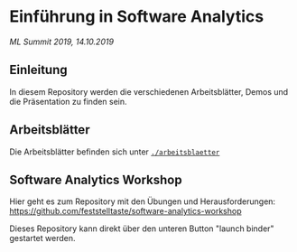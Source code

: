 # Einführung in Software Analytics

_ML Summit 2019, 14.10.2019_

## Einleitung

In diesem Repository werden die verschiedenen Arbeitsblätter, Demos und die Präsentation zu finden sein.

## Arbeitsblätter

Die Arbeitsblätter befinden sich unter <a href="./arbeitsblaetter"><code>./arbeitsblaetter</code></a>

## Software Analytics Workshop

Hier geht es zum Repository mit den Übungen und Herausforderungen: https://github.com/feststelltaste/software-analytics-workshop

Dieses Repository kann direkt über den unteren Button "launch binder" gestartet werden.